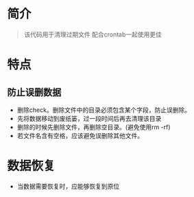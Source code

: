 # 简介

> 该代码用于清理过期文件
> 配合crontab一起使用更佳

# 特点
## 防止误删数据

* 删除check。删除文件中的目录必须包含某个字段，防止误删除。
* 先将数据移动到废纸篓，过一段时间后再去清理该目录
* 删除的时候先删除文件，再删除空目录。(避免使用rm -rf)
* 若文件名含有空格，应该避免误删除其他文件。

# 数据恢复

* 当数据需要恢复时，应能够恢复到原位

